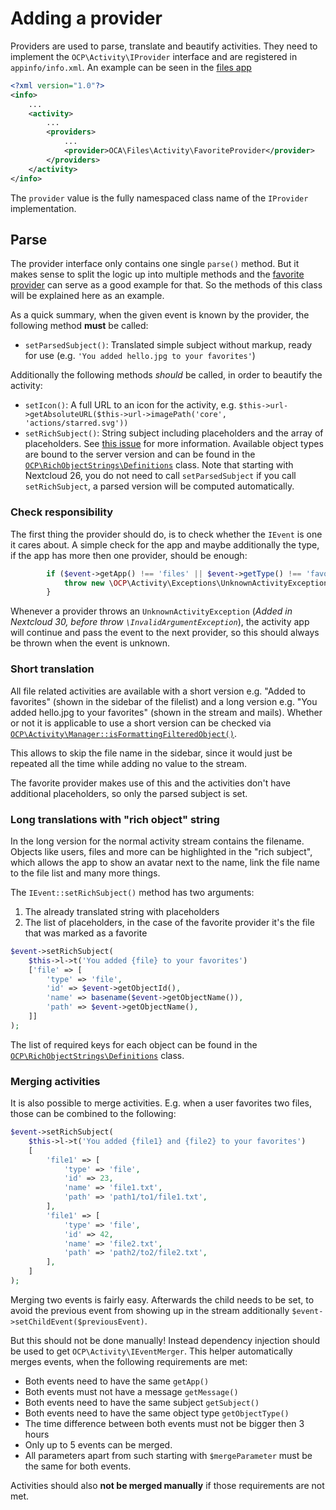 <!--
  - SPDX-FileCopyrightText: 2016 Nextcloud GmbH and Nextcloud contributors
  - SPDX-License-Identifier: CC0-1.0
-->
# Adding a provider

Providers are used to parse, translate and beautify activities. They need to implement the `OCP\Activity\IProvider` interface and are registered in `appinfo/info.xml`. An example can be seen in the [files app](https://github.com/nextcloud/server/blob/8baf986d3bf6efb4d81fb18eac07592932467b8e/apps/files/appinfo/info.xml#L35-L38)

```xml
<?xml version="1.0"?>
<info>
	...
	<activity>
		...
		<providers>
			...
			<provider>OCA\Files\Activity\FavoriteProvider</provider>
		</providers>
	</activity>
</info>
```

The `provider` value is the fully namespaced class name of the `IProvider` implementation.

## Parse

The provider interface only contains one single `parse()` method. But it makes sense to split the logic up into multiple methods and the [favorite provider](https://github.com/nextcloud/server/blob/8baf986d3bf6efb4d81fb18eac07592932467b8e/apps/files/lib/Activity/FavoriteProvider.php) can serve as a good example for that. So the methods of this class will be explained here as an example.

As a quick summary, when the given event is known by the provider, the following method **must** be called:

* `setParsedSubject()`: Translated simple subject without markup, ready for use (e.g. `'You added hello.jpg to your favorites'`)

Additionally the following methods *should* be called, in order to beautify the activity:

* `setIcon()`: A full URL to an icon for the activity, e.g. `$this->url->getAbsoluteURL($this->url->imagePath('core', 'actions/starred.svg'))`
* `setRichSubject()`:  String subject including placeholders and the array of placeholders. See [this issue](https://github.com/nextcloud/server/issues/1706) for more information. Available object types are bound to the server version and can be found in the [`OCP\RichObjectStrings\Definitions`](https://github.com/nextcloud/server/blob/01f4c7550538a30311597d4eb9b889fbb04c4d67/lib/public/RichObjectStrings/Definitions.php) class. Note that starting with Nextcloud 26, you do not need to call `setParsedSubject` if you call `setRichSubject`, a parsed version will be computed automatically.

### Check responsibility

The first thing the provider should do, is to check whether the `IEvent` is one it cares about. A simple check for the app and maybe additionally the type, if the app has more then one provider, should be enough:

```php
		if ($event->getApp() !== 'files' || $event->getType() !== 'favorite') {
			throw new \OCP\Activity\Exceptions\UnknownActivityException();
		}
```

Whenever a provider throws an `UnknownActivityException` (*Added in Nextcloud 30, before throw `\InvalidArgumentException`*), the activity app will continue and pass the event to the next provider, so this should always be thrown when the event is unknown.

### Short translation

All file related activities are available with a short version e.g. "Added to favorites" (shown in the sidebar of the filelist) and a long version e.g. "You added hello.jpg to your favorites" (shown in the stream and mails). Whether or not it is applicable to use a short version can be checked via [`OCP\Activity\Manager::isFormattingFilteredObject()`](https://github.com/nextcloud/server/blob/8baf986d3bf6efb4d81fb18eac07592932467b8e/apps/files/lib/Activity/FavoriteProvider.php#L80-L80).

This allows to skip the file name in the sidebar, since it would just be repeated all the time while adding no value to the stream.

The favorite provider makes use of this and the activities don't have additional placeholders, so only the parsed subject is set.

### Long translations with "rich object" string

In the long version for the normal activity stream contains the filename. Objects like users, files and more can be highlighted in the "rich subject", which allows the app to show an avatar next to the name, link the file name to the file list and many more things.

The `IEvent::setRichSubject()` method has two arguments:

1. The already translated string with placeholders
2. The list of placeholders, in the case of the favorite provider it's the file that was marked as a favorite

```php
$event->setRichSubject(
	$this->l->t('You added {file} to your favorites')
	['file' => [
		'type' => 'file',
		'id' => $event->getObjectId(),
		'name' => basename($event->getObjectName()),
		'path' => $event->getObjectName(),
	]]
);
```

The list of required keys for each object can be found in the [`OCP\RichObjectStrings\Definitions`](https://github.com/nextcloud/server/blob/01f4c7550538a30311597d4eb9b889fbb04c4d67/lib/public/RichObjectStrings/Definitions.php) class.

### Merging activities

It is also possible to merge activities. E.g. when a user favorites two files, those can be combined to the following:

```php
$event->setRichSubject(
	$this->l->t('You added {file1} and {file2} to your favorites')
	[
		'file1' => [
			'type' => 'file',
			'id' => 23,
			'name' => 'file1.txt',
			'path' => 'path1/to1/file1.txt',
		],
		'file1' => [
			'type' => 'file',
			'id' => 42,
			'name' => 'file2.txt',
			'path' => 'path2/to2/file2.txt',
		],
	]
);
```

Merging two events is fairly easy. Afterwards the child needs to be set, to avoid the previous event from showing up in the stream additionally `$event->setChildEvent($previousEvent)`.

But this should not be done manually! Instead dependency injection should be used to get `OCP\Activity\IEventMerger`. This helper automatically merges events, when the following requirements are met:

* Both events need to have the same `getApp()`
* Both events must not have a message `getMessage()`
* Both events need to have the same subject `getSubject()`
* Both events need to have the same object type `getObjectType()`
* The time difference between both events must not be bigger then 3 hours
* Only up to 5 events can be merged.
* All parameters apart from such starting with `$mergeParameter` must be the same for both events.

Activities should also **not be merged manually** if those requirements are not met.
